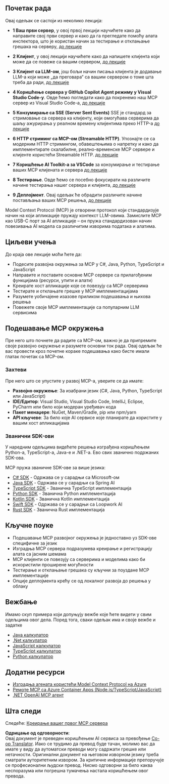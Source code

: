 <!--
CO_OP_TRANSLATOR_METADATA:
{
  "original_hash": "860935ff95d05b006d1d3323e8e3f9e8",
  "translation_date": "2025-07-09T22:35:34+00:00",
  "source_file": "03-GettingStarted/README.md",
  "language_code": "sr"
}
-->
## Почетак рада  

Овај одељак се састоји из неколико лекција:

- **1 Ваш први сервер**, у овој првој лекцији научићете како да направите свој први сервер и како да га прегледате помоћу алата инспектора, што је користан начин за тестирање и отклањање грешака на серверу, [до лекције](01-first-server/README.md)

- **2 Клијент**, у овој лекцији научићете како да напишете клијента који може да се повеже са вашим сервером, [до лекције](02-client/README.md)

- **3 Клијент са LLM-ом**, још бољи начин писања клијента је додавање LLM-а који може „да преговара“ са вашим сервером о томе шта треба да ради, [до лекције](03-llm-client/README.md)

- **4 Коришћење сервера у GitHub Copilot Agent режиму у Visual Studio Code-у**. Овде ћемо погледати како да покренемо наш MCP сервер из Visual Studio Code-а, [до лекције](04-vscode/README.md)

- **5 Конзумирање са SSE (Server Sent Events)** SSE је стандард за стримовање са сервера ка клијенту, који омогућава серверима да шаљу ажурирања у реалном времену клијентима преко HTTP-а [до лекције](05-sse-server/README.md)

- **6 HTTP стриминг са MCP-ом (Streamable HTTP)**. Упознајте се са модерним HTTP стримингом, обавештењима о напретку и како да имплементирате скалабилне, реално-временске MCP сервере и клијенте користећи Streamable HTTP. [до лекције](06-http-streaming/README.md)

- **7 Коришћење AI Toolkit-а за VSCode** за конзумирање и тестирање ваших MCP клијената и сервера [до лекције](07-aitk/README.md)

- **8 Тестирање**. Овде ћемо се посебно фокусирати на различите начине тестирања нашег сервера и клијента, [до лекције](08-testing/README.md)

- **9 Деплојмент**. Овај одељак ће обрадити различите начине постављања ваших MCP решења, [до лекције](09-deployment/README.md)


Model Context Protocol (MCP) је отворени протокол који стандардизује начин на који апликације пружају контекст LLM-овима. Замислите MCP као USB-C порт за AI апликације – он пружа стандардизован начин повезивања AI модела са различитим изворима података и алатима.

## Циљеви учења

До краја ове лекције моћи ћете да:

- Подесите развојна окружења за MCP у C#, Java, Python, TypeScript и JavaScript
- Направите и поставите основне MCP сервере са прилагођеним функцијама (ресурси, упити и алати)
- Креирате хост апликације које се повезују са MCP серверима
- Тестирате и отклањате грешке у MCP имплементацијама
- Разумете уобичајене изазове приликом подешавања и њихова решења
- Повежете своје MCP имплементације са популарним LLM сервисима

## Подешавање MCP окружења

Пре него што почнете да радите са MCP-ом, важно је да припремите своје развојно окружење и разумете основни ток рада. Овај одељак ће вас провести кроз почетне кораке подешавања како бисте имали глатак почетак са MCP-ом.

### Захтеви

Пре него што се упустите у развој MCP-а, уверите се да имате:

- **Развојно окружење**: За изабрани језик (C#, Java, Python, TypeScript или JavaScript)
- **IDE/Едитор**: Visual Studio, Visual Studio Code, IntelliJ, Eclipse, PyCharm или било који модеран уређивач кода
- **Пакет менаџере**: NuGet, Maven/Gradle, pip или npm/yarn
- **API кључеве**: За било које AI сервисе које планирате да користите у вашим хост апликацијама


### Званични SDK-ови

У наредним одељцима видећете решења изграђена коришћењем Python-а, TypeScript-а, Java-е и .NET-а. Ево свих званично подржаних SDK-ова.

MCP пружа званичне SDK-ове за више језика:
- [C# SDK](https://github.com/modelcontextprotocol/csharp-sdk) - Одржава се у сарадњи са Microsoft-ом
- [Java SDK](https://github.com/modelcontextprotocol/java-sdk) - Одржава се у сарадњи са Spring AI
- [TypeScript SDK](https://github.com/modelcontextprotocol/typescript-sdk) - Званична TypeScript имплементација
- [Python SDK](https://github.com/modelcontextprotocol/python-sdk) - Званична Python имплементација
- [Kotlin SDK](https://github.com/modelcontextprotocol/kotlin-sdk) - Званична Kotlin имплементација
- [Swift SDK](https://github.com/modelcontextprotocol/swift-sdk) - Одржава се у сарадњи са Loopwork AI
- [Rust SDK](https://github.com/modelcontextprotocol/rust-sdk) - Званична Rust имплементација

## Кључне поуке

- Подешавање MCP развојног окружења је једноставно уз SDK-ове специфичне за језик
- Изградња MCP сервера подразумева креирање и регистрацију алата са јасним шемама
- MCP клијенти се повезују са серверима и моделима како би искористили проширене могућности
- Тестирање и отклањање грешака су кључни за поуздане MCP имплементације
- Опције деплојмента крећу се од локалног развоја до решења у облаку

## Вежбање

Имамо скуп примера који допуњују вежбе које ћете видети у свим одељцима овог дела. Поред тога, сваки одељак има и своје вежбе и задатке

- [Java калкулатор](./samples/java/calculator/README.md)
- [.Net калкулатор](../../../03-GettingStarted/samples/csharp)
- [JavaScript калкулатор](./samples/javascript/README.md)
- [TypeScript калкулатор](./samples/typescript/README.md)
- [Python калкулатор](../../../03-GettingStarted/samples/python)

## Додатни ресурси

- [Изградња агената користећи Model Context Protocol на Azure](https://learn.microsoft.com/azure/developer/ai/intro-agents-mcp)
- [Ремоте MCP са Azure Container Apps (Node.js/TypeScript/JavaScript)](https://learn.microsoft.com/samples/azure-samples/mcp-container-ts/mcp-container-ts/)
- [.NET OpenAI MCP агент](https://learn.microsoft.com/samples/azure-samples/openai-mcp-agent-dotnet/openai-mcp-agent-dotnet/)

## Шта следи

Следеће: [Креирање вашег првог MCP сервера](01-first-server/README.md)

**Одрицање од одговорности**:  
Овај документ је преведен коришћењем AI сервиса за превођење [Co-op Translator](https://github.com/Azure/co-op-translator). Иако се трудимо да превод буде тачан, молимо вас да имате у виду да аутоматски преводи могу садржати грешке или нетачности. Оригинални документ на његовом изворном језику треба сматрати ауторитетним извором. За критичне информације препоручује се професионални људски превод. Нисмо одговорни за било каква неспоразума или погрешна тумачења настала коришћењем овог превода.